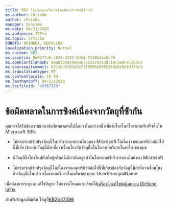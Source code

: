 ```yaml
---
title: 902 (ข้อผิดพลาดในการซิงค์เนื่องจากวัตถุที่ซ้ํากัน)
ms.author: chrisda
author: chrisda
manager: dansimp
ms.date: 04/21/2020
ms.audience: ITPro
ms.topic: article
ROBOTS: NOINDEX, NOFOLLOW
localization_priority: Normal
ms.custom: 902
ms.assetid: 9d9277a5-c825-4512-8d54-7138b2ee0c40
ms.openlocfilehash: 6ea833e0c4aebe72bc5c02e3dc10c1edc4136dcc
ms.sourcegitcommit: 631cbb5f03e5371f0995e976536d24e9d13746c3
ms.translationtype: MT
ms.contentlocale: th-TH
ms.lasthandoff: 04/22/2020
ms.locfileid: "43767159"
---
```

# <a name="sync-errors-due-to-duplicate-objects"></a>ข้อผิดพลาดในการซิงค์เนื่องจากวัตถุที่ซ้ํากัน

คุณอาจได้รับข้อความแสดงข้อผิดพลาดต่อไปนี้อย่างใดอย่างหนึ่งเมื่อซิงโครไนส์ไดเรกทอรีเสร็จสิ้นใน Microsoft 365:

- ไม่สามารถปรับปรุงวัตถุนี้ในบริการแบบออนไลน์ของ Microsoft ได้เนื่องจากแอตทริบิวต์ต่อไปนี้ที่เกี่ยวข้องกับวัตถุนี้มีค่าที่อาจเชื่อมโยงกับวัตถุอื่นในไดเรกทอรีภายในเครื่องของคุณ

- มีวัตถุที่ซิงโครไนส์กับที่อยู่พร็อกซีเดียวกันอยู่แล้วในไดเรกทอรีบริการออนไลน์ของ Microsoft

- ไม่สามารถปรับปรุงวัตถุนี้ได้เนื่องจากแอตทริบิวต์ต่อไปนี้ที่เกี่ยวข้องกับวัตถุนี้มีค่าที่อาจเชื่อมโยงกับวัตถุอื่นในบริการไดเรกทอรีภายในเครื่องของคุณ: UserPrincipalName

เมื่อต้องการระบุและแก้ไขปัญหา ให้ดาวน์โหลดและเรียกใช้[เครื่องมือแก้ไขข้อผิดพลาด DirSync IdFix](https://www.microsoft.com/download/details.aspx?id=36832)

สําหรับข้อมูลเพิ่มเติม ให้ดูที่[KB2647098](https://support.microsoft.com/help/2647098/duplicate-or-invalid-attributes-prevent-directory-synchronization-in-o)
